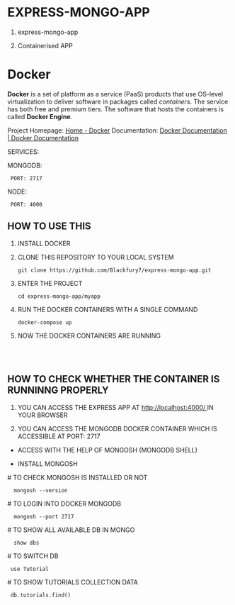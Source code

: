 # EXPRESS-MONGO-APP

1. express-mongo-app 

2. Containerised APP 


# Docker
**Docker** is a set of platform as a service (PaaS) products that use OS-level virtualization to deliver software in packages called _containers_. The service has both free and premium tiers. The software that hosts the containers is called **Docker Engine**.


Project Homepage: [Home - Docker](https://www.docker.com/)
Documentation: [Docker Documentation | Docker Documentation](https://docs.docker.com/)



 SERVICES:
 
   MONGODB:
   
     PORT: 2717
     
   NODE:
   
     PORT: 4000
     

## HOW TO USE THIS

1. INSTALL DOCKER

2. CLONE THIS REPOSITORY TO YOUR LOCAL SYSTEM

       git clone https://github.com/Blackfury7/express-mongo-app.git
 
3. ENTER THE PROJECT
      
       cd express-mongo-app/myapp
 
4. RUN THE DOCKER CONTAINERS WITH A SINGLE COMMAND
 
       docker-compose up
       
       

5. NOW THE DOCKER CONTAINERS ARE RUNNING

<br><br>

## HOW TO CHECK WHETHER THE CONTAINER IS RUNNINNG PROPERLY

1. YOU CAN ACCESS THE EXPRESS APP AT <a href="http://localhost:4000/" target="_blank"> http://localhost:4000/ </a> IN YOUR BROWSER

2. YOU CAN ACCESS THE MONGODB DOCKER CONTAINER WHICH IS ACCESSIBLE AT PORT: 2717

 - ACCESS WITH THE HELP OF MONGOSH (MONGODB SHELL)
 
  - INSTALL MONGOSH
  
  \# TO CHECK MONGOSH IS INSTALLED OR NOT
      
      mongosh --version
      
   \# TO LOGIN INTO DOCKER MONGODB
   
      mongosh --port 2717
   
   \# TO SHOW ALL AVAILABLE DB IN MONGO
        
      show dbs
      
  \# TO SWITCH DB
     
     use Tutorial
     
  \# TO SHOW TUTORIALS COLLECTION DATA
   
     db.tutorials.find()
  
